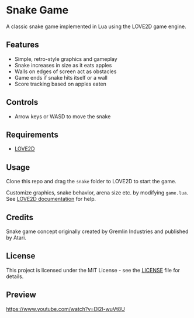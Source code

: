 # Snake Game

A classic snake game implemented in Lua using the LOVE2D game engine. 

## Features

- Simple, retro-style graphics and gameplay
- Snake increases in size as it eats apples
- Walls on edges of screen act as obstacles
- Game ends if snake hits itself or a wall
- Score tracking based on apples eaten

## Controls

- Arrow keys or WASD to move the snake

## Requirements

- [LOVE2D](https://love2d.org/) 

## Usage

Clone this repo and drag the `snake` folder to LOVE2D to start the game.

Customize graphics, snake behavior, arena size etc. by modifying `game.lua`. See [LOVE2D documentation](https://love2d.org/wiki/Main_Page) for help.

## Credits

Snake game concept originally created by Gremlin Industries and published by Atari.

## License

This project is licensed under the MIT License - see the [LICENSE](LICENSE) file for details.

## Preview

https://www.youtube.com/watch?v=Dl2l-wuVt8U
